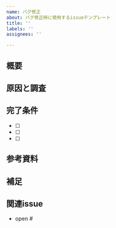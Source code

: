 ```yaml
---
name: バグ修正
about: バグ修正時に使用するissueテンプレート
title: ''
labels: ''
assignees: ''

---
```


## 概要
<!-- どのようなバグが発生しているのか簡潔に説明 -->

## 原因と調査
<!-- 何が原因なのか調査した結果や方針を記述 -->

## 完了条件
<!-- どうなれば修正済となるのか条件をチェックボックスで列挙 -->
- [ ] 
- [ ] 
- [ ] 

## 参考資料
<!-- 作業のスクショ、デザイン、仕様書、参考URLなど -->

## 補足
<!-- その他の情報があれば -->

## 関連issue
<!-- 関連するがあれば設定 -->
- open #
